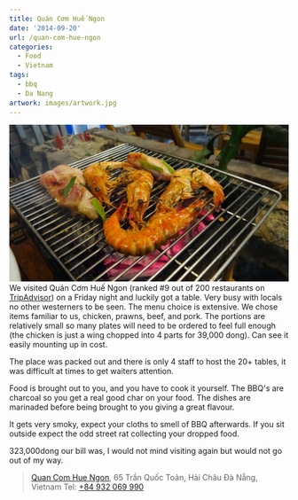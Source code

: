 ```yaml
---
title: Quán Cơm Huế Ngon
date: '2014-09-20'
url: /quan-com-hue-ngon
categories:
  - Food
  - Vietnam
tags:
  - bbq
  - Da Nang
artwork: images/artwork.jpg
---
```


![](images/DSC01226-1024x575.jpg) We visited Quán Cơm Huế Ngon (ranked #9 out of 200 restaurants on [TripAdvisor](http://www.tripadvisor.co.uk/Restaurant_Review-g298085-d3811714-Reviews-Quan_Com_Hue_Ngon-Da_Nang_Quang_Nam_Province.html "Quán Cơm Huế Ngon on TripAdvisor")) on a Friday night and luckily got a table. Very busy with locals no other westerners to be seen. The menu choice is extensive. We chose items familiar to us, chicken, prawns, beef, and pork. The portions are relatively small so many plates will need to be ordered to feel full enough (the chicken is just a wing chopped into 4 parts for 39,000 dong). Can see it easily mounting up in cost.

The place was packed out and there is only 4 staff to host the 20+ tables, it was difficult at times to get waiters attention.

Food is brought out to you, and you have to cook it yourself. The BBQ's are charcoal so you get a real good char on your food. The dishes are marinaded before being brought to you giving a great flavour.

It gets very smoky, expect your cloths to smell of BBQ afterwards. If you sit outside expect the odd street rat collecting your dropped food.

323,000dong our bill was, I would not mind visiting again but would not go out of my way.

> [Quan Com Hue Ngon](https://plus.google.com/103416842410803165782/about "Google Place"), 65 Trần Quốc Toản, Hải Châu Đà Nẵng, Vietnam Tel: [+84 932 069 990](tel:+84932069990)
